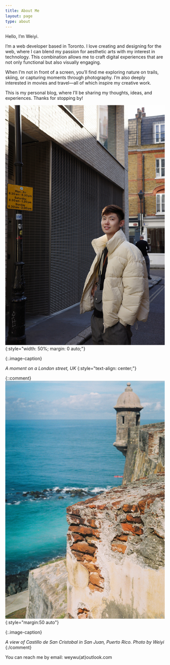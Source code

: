 ```yaml
---
title: About Me
layout: page
type: about
---
```


Hello, I’m Weiyi. 

I’m a web developer based in Toronto. I love creating and designing for the web, where I can blend my passion for aesthetic arts with my interest in technology. This combination allows me to craft digital experiences that are not only functional but also visually engaging.

When I’m not in front of a screen, you’ll find me exploring nature on trails, skiing, or capturing moments through photography. I’m also deeply interested in movies and travel—all of which inspire my creative work.

This is my personal blog, where I’ll be sharing my thoughts, ideas, and experiences. Thanks for stopping by!

![photo by weiyi](../assets/images/me-portrait2.jpeg){:style="width: 50%; margin: 0 auto;"}

{:.image-caption}

*A moment on a London street, UK*
{:style="text-align: center;"}


{::comment}
![photo by weiyi](../assets/images/sanjuan.jpeg){:style="margin:50 auto"}

{:.image-caption}

*A view of Castillo de San Cristobal in San Juan, Puerto Rico. Photo by Weiyi*
{:/comment}

You can reach me by email: weywu(at)outlook.com 
